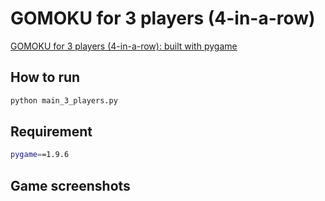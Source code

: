 # GOMOKU for 3 players (4-in-a-row)
[GOMOKU for 3 players (4-in-a-row): built with pygame](https://github.com/positive235/gomoku_3_players)

## How to run
```bash
python main_3_players.py
```

## Requirement
```bash
pygame==1.9.6
```

## Game screenshots
